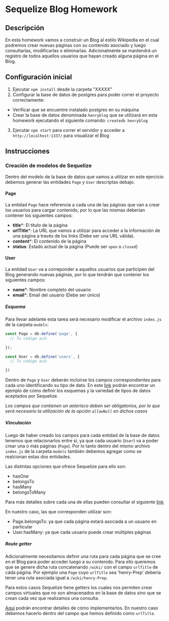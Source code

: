 # Sequelize Blog Homework

## Descripción

En esta homework vamos a construir un Blog al estilo Wikipedia en el cual podremos crear nuevas páginas con su contenido asociado y luego consultarlas, modificarlas o eliminarlas. Adicionalmente se mantendrá un registro de todos aquellos usuarios que hayan creado alguna página en el Blog.

## Configuración inicial

1. Ejecutar `npm install` desde la carpeta "XXXXX"
2. Configurar la base de datos de postgres para poder correr el proyecto correctamente:

  * Verificar que se encuentre instalado postgres en su máquina
  * Crear la base de datos denominada `henryblog` que se utilizará en esta homework ejecutando el siguiente comando: `createdb henryblog`


3. Ejecutar `npm start` para correr el servidor y acceder a `http://localhost:1337/` para visualizar el Blog

## Instrucciones

### Creación de modelos de Sequelize

Dentro del modelo de la base de datos que vamos a utilizar en este ejercicio debemos generar las entidades `Page` y `User` descriptas debajo.

#### Page

La entidad `Page` hace referencia a cada una de las páginas que van a crear los usuarios para cargar contenido, por lo que las mismas deberían contener los siguientes campos:

  * __title__*: El título de la página
  * __urlTitle__*: La URL que vamos a utilizar para acceder a la información de una página a través de los links (Debe ser una URL válida).
  * __content__*: El contenido de la página
  * __status__: Estado actual de la página (Puede ser `open` o `closed`)

#### User

La entidad `User` va a correponder a aquellos usuarios que participen del Blog generando nuevas páginas, por lo que tendrán que contener los siguientes campos:

  * __name__*: Nombre completo del usuario
  * __email__*: Email del usuario (Debe ser único)

##### Esquema

Para llevar adelante esta tarea será necesario modificar el archivo `index.js` de la carpeta `models`:

  ```js
  const Page = db.define('page', {
    // Tu código acá:

  });

  const User = db.define('users', {
    // Tu código acá:

  })
  ```

Dentro de `Page` y `User` deberán incluirse los campos correspondientes para cada uno identificando su tipo de dato. En este [link](https://sequelize.org/v3/docs/models-definition/) podrán encontrar un ejemplo de cómo definir los esquemas y la variedad de tipos de datos aceptados por Sequelize.

*Los campos que contienen un asterísco deben ser obligatorios, por lo que será necesario la utilización de la opción `allowNull` en dichos casos*

##### Vinculación

Luego de haber creado los campos para cada entidad de la base de datos tenemos que relacionarlos entre sí, ya que cada usuario (`User`) va a poder crear una o más páginas (`Page`). Por lo tanto dentro del mismo archivo `index.js` de la carpeta `models` también debemos agregar como se realcionan estas dos entidades.

Las distintas opciones que ofrece Sequelize para ello son:

  * hasOne
  * belongsTo
  * hasMany
  * belongsToMany

Para más detalles sobre cada una de ellas pueden consultar el siguiente [link](https://sequelize.org/v3/api/associations/)

En nuestro caso, las que corresponden utilizar son:

  * Page.belongsTo: ya que cada página estará asociada a un usuario en particular
  * User.hasMany: ya que cada usuario puede crear múltiples páginas

##### Route getter

Adicionalmente necesitamos definir una ruta para cada página que se cree en el Blog para poder acceder luego a su contenido. Para ello queremos que se genere dicha ruta concatenando `/wiki/` con el campo `urlTitle` de cáda página.
Por ejemplo una `Page` cuyo `urlTitle` sea 'henry-Prep' debería tener una ruta asociada igual a `/wiki/henry-Prep`.

Para estos casos Sequelize tiene getters los cuales nos permiten crear campos virtuales que no son almacenados en la base de datos sino que se crean cada vez que realizamos una consulta.

[Aquí](https://sequelize.org/v3/docs/models-definition/#getters-setters) podrán encontrar detalles de cómo implementarlos. En nuestro caso debemos hacerlo dentro del campo que hemos definido como `urlTitle`.
